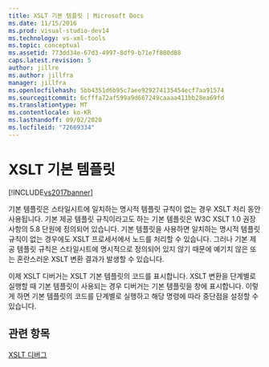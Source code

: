 ```yaml
---
title: XSLT 기본 템플릿 | Microsoft Docs
ms.date: 11/15/2016
ms.prod: visual-studio-dev14
ms.technology: vs-xml-tools
ms.topic: conceptual
ms.assetid: 773dd34e-67d3-4997-8df9-b71e7f880d88
caps.latest.revision: 5
author: jillre
ms.author: jillfra
manager: jillfra
ms.openlocfilehash: 5bb4351d6b95c7aee929274135454ecf7aa91574
ms.sourcegitcommit: 6cfffa72af599a9d667249caaaa411bb28ea69fd
ms.translationtype: MT
ms.contentlocale: ko-KR
ms.lasthandoff: 09/02/2020
ms.locfileid: "72669334"
---
```

# <a name="xslt-default-templates"></a>XSLT 기본 템플릿
[!INCLUDE[vs2017banner](../includes/vs2017banner.md)]

기본 템플릿은 스타일시트에 일치하는 명시적 템플릿 규칙이 없는 경우 XSLT 처리 동안 사용됩니다. 기본 제공 템플릿 규칙이라고도 하는 기본 템플릿은 W3C XSLT 1.0 권장 사항의 5.8 단원에 정의되어 있습니다. 기본 템플릿을 사용하면 일치하는 명시적 템플릿 규칙이 없는 경우에도 XSLT 프로세서에서 노드를 처리할 수 있습니다. 그러나 기본 제공 템플릿 규칙은 스타일시트에 명시적으로 정의되어 있지 않기 때문에 예기치 않은 또는 혼란스러운 XSLT 변환 결과가 발생할 수 있습니다.

 이제 XSLT 디버거는 XSLT 기본 템플릿의 코드를 표시합니다. XSLT 변환을 단계별로 실행할 때 기본 템플릿이 사용되는 경우 디버거는 기본 템플릿을 창에 표시합니다. 이렇게 하면 기본 템플릿의 코드를 단계별로 실행하고 해당 명령에 따라 중단점을 설정할 수 있습니다.

## <a name="see-also"></a>관련 항목
 [XSLT 디버그](../xml-tools/debugging-xslt.md)
